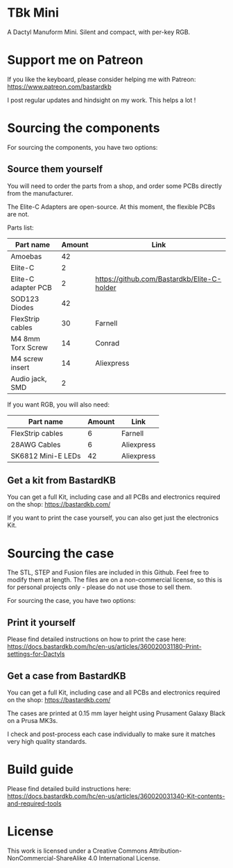 # TBk Mini

A Dactyl Manuform Mini. Silent and compact, with per-key RGB.


# Support me on Patreon

If you like the keyboard, please consider helping me with Patreon: https://www.patreon.com/bastardkb

I post regular updates and hindsight on my work. This helps a lot !

# Sourcing the components

For sourcing the components, you have two options:

## Source them yourself

You will need to order the parts from a shop, and order some PCBs directly from the manufacturer.

The Elite-C Adapters are open-source. At this moment, the flexible PCBs are not.

Parts list:

| Part name  | Amount |  Link |
| ------------- | ------------- | ------------- |
| Amoebas  | 42  | |
| Elite-C | 2  | |
| Elite-C adapter PCB | 2  | https://github.com/Bastardkb/Elite-C-holder |
| SOD123 Diodes | 42  | |
| FlexStrip cables | 30  | Farnell |
| M4 8mm Torx Screw | 14  | Conrad |
| M4 screw insert | 14  | Aliexpress |
| Audio jack, SMD | 2  |  |

If you want RGB, you will also need:

| Part name  | Amount |  Link |
| ------------- | ------------- | ------------- |
| FlexStrip cables | 6  | Farnell |
| 28AWG Cables | 6  | Aliexpress |
| SK6812 Mini-E LEDs | 42  | Aliexpress |

## Get a kit from BastardKB

You can get a full Kit, including case and all PCBs and electronics required on the shop:
https://bastardkb.com/


If you want to print the case yourself, you can also get just the electronics Kit.


# Sourcing the case

The STL, STEP and Fusion files are included in this Github.
Feel free to modify them at length. The files are on a non-commercial license, so this is for personal projects only - please do not use those to sell them.

For sourcing the case, you have two options:

## Print it yourself

Please find detailed instructions on how to print the case here:
https://docs.bastardkb.com/hc/en-us/articles/360020031180-Print-settings-for-Dactyls


## Get a case from BastardKB

You can get a full Kit, including case and all PCBs and electronics required on the shop:
https://bastardkb.com/

The cases are printed at 0.15 mm layer height using Prusament Galaxy Black on a Prusa MK3s.

I check and post-process each case individually to make sure it matches very high quality standards.

# Build guide

Please find detailed build instructions here:
https://docs.bastardkb.com/hc/en-us/articles/360020031340-Kit-contents-and-required-tools


# License

This work is licensed under a Creative Commons Attribution-NonCommercial-ShareAlike 4.0 International License.
